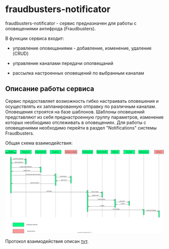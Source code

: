 # fraudbusters-notificator

fraudbusters-notificator - сервис предназначен для работы с оповещениями антифрода (Fraudbusters).

В функции сервиса входит:

- управление оповещаниями - добавление, изменение, удаление (CRUD)

- управление каналами передачи опопвещаний

- рассылка настроенных оповещений по выбранным каналам

## Описание работы сервиса

Сервис предоставляет возможность гибко настраивать оповешения и осуществлять их запланированную отправку по различным
каналам. Оповещения строятся на базе шаблонов. Шаблоны оповешений представляют из себя преднастроенную группу
параметров, изменение которых необходимо отслеживать в оповещениях. Для работы с оповещениями необходимо перейти в
раздел "Notifications" системы Fraudbusters.

Общая схема взаимодействия:

![fb-notificator.svg](doc/fb-notificator.svg)

Протокол взаимодействия описан [тут](https://github.com/rbkmoney/fraudbusters-notificator-proto).